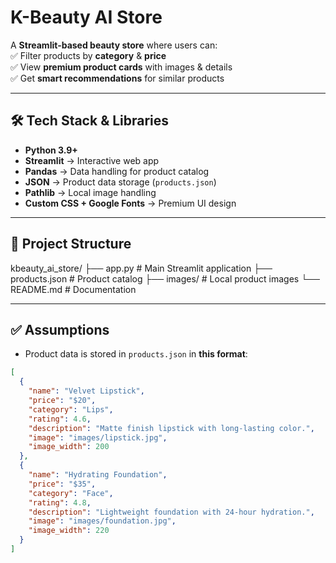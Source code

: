 # K-Beauty AI Store

A **Streamlit-based beauty store** where users can:  
✅ Filter products by **category** & **price**  
✅ View **premium product cards** with images & details  
✅ Get **smart recommendations** for similar products  

---

## 🛠️ Tech Stack & Libraries  

- **Python 3.9+**  
- **Streamlit** → Interactive web app  
- **Pandas** → Data handling for product catalog  
- **JSON** → Product data storage (`products.json`)  
- **Pathlib** → Local image handling  
- **Custom CSS + Google Fonts** → Premium UI design  

---

## 📂 Project Structure  

kbeauty_ai_store/
├── app.py # Main Streamlit application
├── products.json # Product catalog
├── images/ # Local product images
└── README.md # Documentation


---

## ✅ Assumptions  

- Product data is stored in `products.json` in **this format**:  

```json
[
  {
    "name": "Velvet Lipstick",
    "price": "$20",
    "category": "Lips",
    "rating": 4.6,
    "description": "Matte finish lipstick with long-lasting color.",
    "image": "images/lipstick.jpg",
    "image_width": 200
  },
  {
    "name": "Hydrating Foundation",
    "price": "$35",
    "category": "Face",
    "rating": 4.8,
    "description": "Lightweight foundation with 24-hour hydration.",
    "image": "images/foundation.jpg",
    "image_width": 220
  }
]
